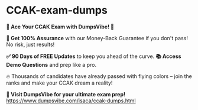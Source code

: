 # CCAK-exam-dumps

**🚀 Ace Your CCAK Exam with DumpsVibe! 🚀**

**💯 Get 100% Assurance** with our Money-Back Guarantee if you don't pass! No risk, just results!

**✅ 90 Days of FREE Updates** to keep you ahead of the curve. **📚 Access Demo Questions** and prep like a pro.

🔥 Thousands of candidates have already passed with flying colors – join the ranks and make your CCAK dream a reality!

**🔗 Visit DumpsVibe for your ultimate exam prep!**
https://www.dumpsvibe.com/isaca/ccak-dumps.html
